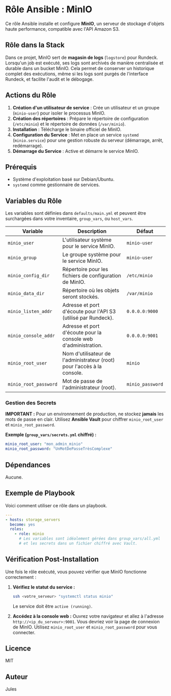 # Rôle Ansible : MinIO

Ce rôle Ansible installe et configure **MinIO**, un serveur de stockage d'objets haute performance, compatible avec l'API Amazon S3.

## Rôle dans la Stack

Dans ce projet, MinIO sert de **magasin de logs** (`logstore`) pour Rundeck. Lorsqu'un job est exécuté, ses logs sont archivés de manière centralisée et durable dans un bucket MinIO. Cela permet de conserver un historique complet des exécutions, même si les logs sont purgés de l'interface Rundeck, et facilite l'audit et le débogage.

## Actions du Rôle

1.  **Création d'un utilisateur de service** : Crée un utilisateur et un groupe (`minio-user`) pour isoler le processus MinIO.
2.  **Création des répertoires** : Prépare le répertoire de configuration (`/etc/minio`) et le répertoire de données (`/var/minio`).
3.  **Installation** : Télécharge le binaire officiel de MinIO.
4.  **Configuration du Service** : Met en place un service `systemd` (`minio.service`) pour une gestion robuste du serveur (démarrage, arrêt, redémarrage).
5.  **Démarrage du Service** : Active et démarre le service MinIO.

## Prérequis

-   Système d'exploitation basé sur Debian/Ubuntu.
-   `systemd` comme gestionnaire de services.

## Variables du Rôle

Les variables sont définies dans `defaults/main.yml` et peuvent être surchargées dans votre inventaire, `group_vars`, ou `host_vars`.

| Variable              | Description                                                                 | Défaut                |
|-----------------------|-----------------------------------------------------------------------------|-----------------------|
| `minio_user`          | L'utilisateur système pour le service MinIO.                                | `minio-user`          |
| `minio_group`         | Le groupe système pour le service MinIO.                                    | `minio-user`          |
| `minio_config_dir`    | Répertoire pour les fichiers de configuration de MinIO.                     | `/etc/minio`          |
| `minio_data_dir`      | Répertoire où les objets seront stockés.                                    | `/var/minio`          |
| `minio_listen_addr`   | Adresse et port d'écoute pour l'API S3 (utilisé par Rundeck).               | `0.0.0.0:9000`        |
| `minio_console_addr`  | Adresse et port d'écoute pour la console web d'administration.              | `0.0.0.0:9001`        |
| `minio_root_user`     | Nom d'utilisateur de l'administrateur (root) pour l'accès à la console.     | `minio`               |
| `minio_root_password` | Mot de passe de l'administrateur (root).                                    | `minio_password`      |

### Gestion des Secrets

**IMPORTANT :** Pour un environnement de production, ne stockez **jamais** les mots de passe en clair. Utilisez **Ansible Vault** pour chiffrer `minio_root_user` et `minio_root_password`.

**Exemple (`group_vars/secrets.yml` chiffré) :**
```yaml
minio_root_user: "mon_admin_minio"
minio_root_password: "UnMotDePasseTrèsComplexe"
```

## Dépendances

Aucune.

## Exemple de Playbook

Voici comment utiliser ce rôle dans un playbook.

```yaml
---
- hosts: storage_servers
  become: yes
  roles:
    - role: minio
      # Les variables sont idéalement gérées dans group_vars/all.yml
      # et les secrets dans un fichier chiffré avec Vault.
```

## Vérification Post-Installation

Une fois le rôle exécuté, vous pouvez vérifier que MinIO fonctionne correctement :

1.  **Vérifiez le statut du service :**
    ```bash
    ssh <votre_serveur> "systemctl status minio"
    ```
    Le service doit être `active (running)`.

2.  **Accédez à la console web :**
    Ouvrez votre navigateur et allez à l'adresse `http://<ip_du_serveur>:9001`. Vous devriez voir la page de connexion de MinIO. Utilisez `minio_root_user` et `minio_root_password` pour vous connecter.

## Licence

MIT

## Auteur

Jules